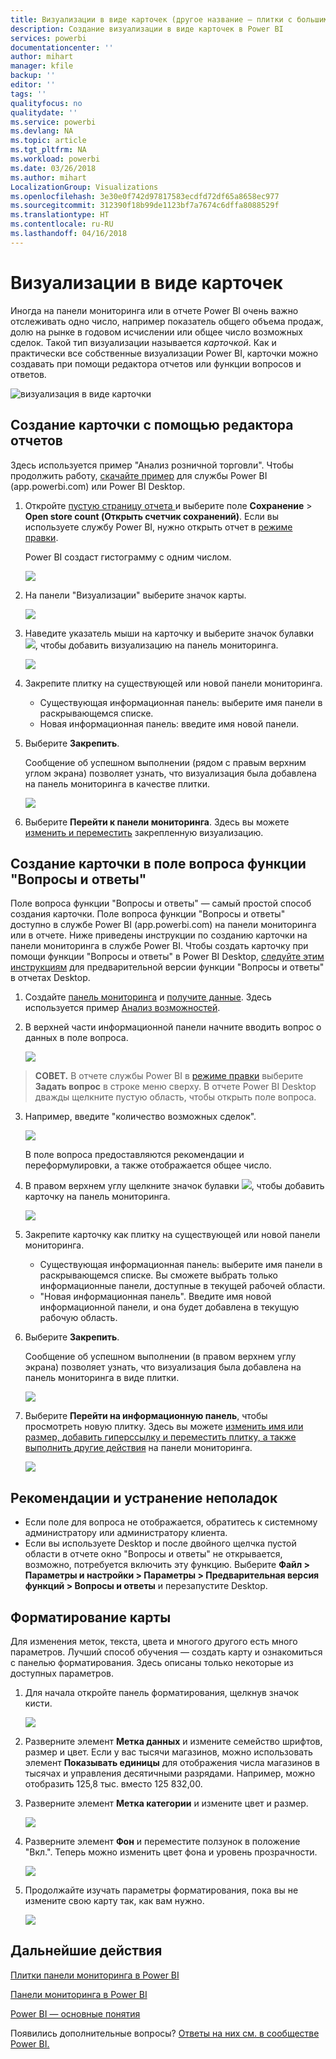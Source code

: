 ```yaml
---
title: Визуализации в виде карточек (другое название — плитки с большими числами)
description: Создание визуализации в виде карточек в Power BI
services: powerbi
documentationcenter: ''
author: mihart
manager: kfile
backup: ''
editor: ''
tags: ''
qualityfocus: no
qualitydate: ''
ms.service: powerbi
ms.devlang: NA
ms.topic: article
ms.tgt_pltfrm: NA
ms.workload: powerbi
ms.date: 03/26/2018
ms.author: mihart
LocalizationGroup: Visualizations
ms.openlocfilehash: 3e30e0f742d97817583ecdfd72df65a8658ec977
ms.sourcegitcommit: 312390f18b99de1123bf7a7674c6dffa8088529f
ms.translationtype: HT
ms.contentlocale: ru-RU
ms.lasthandoff: 04/16/2018
---
```

# <a name="card-visualizations"></a>Визуализации в виде карточек
Иногда на панели мониторинга или в отчете Power BI очень важно отслеживать одно число, например показатель общего объема продаж, долю на рынке в годовом исчислении или общее число возможных сделок. Такой тип визуализации называется *карточкой*. Как и практически все собственные визуализации Power BI, карточки можно создавать при помощи редактора отчетов или функции вопросов и ответов.

![визуализация в виде карточки](media/power-bi-visualization-card/pbi_opptuntiescard.png)

## <a name="create-a-card-using-the-report-editor"></a>Создание карточки с помощью редактора отчетов
Здесь используется пример "Анализ розничной торговли". Чтобы продолжить работу, [скачайте пример](sample-datasets.md) для службы Power BI (app.powerbi.com) или Power BI Desktop.   

1. Откройте [пустую страницу отчета ](power-bi-report-add-page.md) и выберите поле **Сохранение** \> **Open store count (Открыть счетчик сохранений)**. Если вы используете службу Power BI, нужно открыть отчет в [режиме правки](service-interact-with-a-report-in-editing-view.md).

    Power BI создаст гистограмму с одним числом.

   ![](media/power-bi-visualization-card/pbi_rptnumbertilechart.png)
2. На панели "Визуализации" выберите значок карты.

   ![](media/power-bi-visualization-card/pbi_changechartcard.png)
6. Наведите указатель мыши на карточку и выберите значок булавки ![](media/power-bi-visualization-card/pbi_pintile.png), чтобы добавить визуализацию на панель мониторинга.

   ![](media/power-bi-visualization-card/power-bi-pin-icon.png)
7. Закрепите плитку на существующей или новой панели мониторинга.

   * Существующая информационная панель: выберите имя панели в раскрывающемся списке.
   * Новая информационная панель: введите имя новой панели.
8. Выберите **Закрепить**.

   Сообщение об успешном выполнении (рядом с правым верхним углом экрана) позволяет узнать, что визуализация была добавлена на панель мониторинга в качестве плитки.

   ![](media/power-bi-visualization-card/power-bi-pin-success-message.png)
9. Выберите **Перейти к панели мониторинга**. Здесь вы можете [изменить и переместить](service-dashboard-edit-tile.md) закрепленную визуализацию.


## <a name="create-a-card-from-the-qa-question-box"></a>Создание карточки в поле вопроса функции "Вопросы и ответы"
Поле вопроса функции "Вопросы и ответы" — самый простой способ создания карточки. Поле вопроса функции "Вопросы и ответы" доступно в службе Power BI (app.powerbi.com) на панели мониторинга или в отчете. Ниже приведены инструкции по созданию карточки на панели мониторинга в службе Power BI. Чтобы создать карточку при помощи функции "Вопросы и ответы" в Power BI Desktop, [следуйте этим инструкциям](https://powerbi.microsoft.com/en-us/blog/power-bi-desktop-december-feature-summary/#QandA) для предварительной версии функции "Вопросы и ответы" в отчетах Desktop.

1. Создайте [панель мониторинга](service-dashboards.md) и [получите данные](service-get-data.md). Здесь используется пример [Анализ возможностей](sample-opportunity-analysis.md).

1. В верхней части информационной панели начните вводить вопрос о данных в поле вопроса. 

   ![](media/power-bi-visualization-card/power-bi-q-and-a-box.png)

>**СОВЕТ.** В отчете службы Power BI в [режиме правки](service-reading-view-and-editing-view.md) выберите **Задать вопрос** в строке меню сверху. В отчете Power BI Desktop дважды щелкните пустую область, чтобы открыть поле вопроса.

3. Например, введите "количество возможных сделок".

   ![](media/power-bi-visualization-card/power-bi-q-and-a.png)

   В поле вопроса предоставляются рекомендации и переформулировки, а также отображается общее число.  
4. В правом верхнем углу щелкните значок булавки ![](media/power-bi-visualization-card/pbi_pintile.png), чтобы добавить карточку на панель мониторинга.

   ![](media/power-bi-visualization-card/power-bi-pin.png)
5. Закрепите карточку как плитку на существующей или новой панели мониторинга.

   * Существующая информационная панель: выберите имя панели в раскрывающемся списке. Вы сможете выбрать только информационные панели, доступные в текущей рабочей области.
   * "Новая информационная панель". Введите имя новой информационной панели, и она будет добавлена в текущую рабочую область.
6. Выберите **Закрепить**.

   Сообщение об успешном выполнении (в правом верхнем углу экрана) позволяет узнать, что визуализация была добавлена на панель мониторинга в виде плитки.  

   ![](media/power-bi-visualization-card/power-bi-success.png)
7. Выберите **Перейти на информационную панель**, чтобы просмотреть новую плитку. Здесь вы можете [изменить имя или размер, добавить гиперссылку и переместить плитку, а также выполнить другие действия](service-dashboard-edit-tile.md) на панели мониторинга.

   ![](media/power-bi-visualization-card/power-bi-pinned.png)

## <a name="considerations-and-troubleshooting"></a>Рекомендации и устранение неполадок
- Если поле для вопроса не отображается, обратитесь к системному администратору или администратору клиента.    
- Если вы используете Desktop и после двойного щелчка пустой области в отчете окно "Вопросы и ответы" не открывается, возможно, потребуется включить эту функцию.  Выберите **Файл > Параметры и настройки > Параметры > Предварительная версия функций > Вопросы и ответы** и перезапустите Desktop.

## <a name="format-a-card"></a>Форматирование карты
Для изменения меток, текста, цвета и многого другого есть много параметров. Лучший способ обучения — создать карту и ознакомиться с панелью форматирования. Здесь описаны только некоторые из доступных параметров. 

1. Для начала откройте панель форматирования, щелкнув значок кисти. 

    ![](media/power-bi-visualization-card/power-bi-format-card.png)
2. Разверните элемент **Метка данных** и измените семейство шрифтов, размер и цвет. Если у вас тысячи магазинов, можно использовать элемент **Показывать единицы** для отображения числа магазинов в тысячах и управления десятичными разрядами. Например, можно отобразить 125,8 тыс. вместо 125 832,00.

3.  Разверните элемент **Метка категории** и измените цвет и размер.

    ![](media/power-bi-visualization-card/power-bi-card-format.png)

4. Разверните элемент **Фон** и переместите ползунок в положение "Вкл.".  Теперь можно изменить цвет фона и уровень прозрачности.

    ![](media/power-bi-visualization-card/power-bi-format-color.png)

5. Продолжайте изучать параметры форматирования, пока вы не измените свою карту так, как вам нужно. 

    ![](media/power-bi-visualization-card/power-bi-formatted.png)

## <a name="next-steps"></a>Дальнейшие действия
[Плитки панели мониторинга в Power BI](service-dashboard-tiles.md)

[Панели мониторинга в Power BI](service-dashboards.md)

[Power BI — основные понятия](service-basic-concepts.md)

Появились дополнительные вопросы? [Ответы на них см. в сообществе Power BI.](http://community.powerbi.com/)

